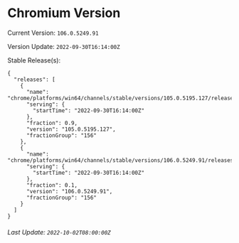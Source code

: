 # Chromium Version

Current Version: `106.0.5249.91`

Version Update: `2022-09-30T16:14:00Z`

Stable Release(s):
```
{
  "releases": [
    {
      "name": "chrome/platforms/win64/channels/stable/versions/105.0.5195.127/releases/1664554440",
      "serving": {
        "startTime": "2022-09-30T16:14:00Z"
      },
      "fraction": 0.9,
      "version": "105.0.5195.127",
      "fractionGroup": "156"
    },
    {
      "name": "chrome/platforms/win64/channels/stable/versions/106.0.5249.91/releases/1664554440",
      "serving": {
        "startTime": "2022-09-30T16:14:00Z"
      },
      "fraction": 0.1,
      "version": "106.0.5249.91",
      "fractionGroup": "156"
    }
  ]
}
```

###### Last Update: `2022-10-02T08:00:00Z`
